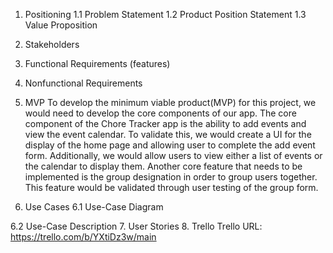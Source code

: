 1. Positioning
  1.1 Problem Statement
  1.2 Product Position Statement
  1.3 Value Proposition
2. Stakeholders
3. Functional Requirements (features)
4. Nonfunctional Requirements
5. MVP
To develop the minimum viable product(MVP) for this project, we would need to develop the core components of our app. The core component of the Chore Tracker app is the ability to add events and view the event calendar. To validate this, we would create a UI for the display of the home page and allowing user to complete the add event form. Additionally, we would allow users to view either a list of events or the calendar to display them. Another core feature that needs to be implemented is the group designation in order to group users together. This feature would be validated through user testing of the group form.
 
6. Use Cases
  6.1 Use-Case Diagram
  
  6.2 Use-Case Description
7. User Stories
8. Trello
  Trello URL: https://trello.com/b/YXtiDz3w/main 
